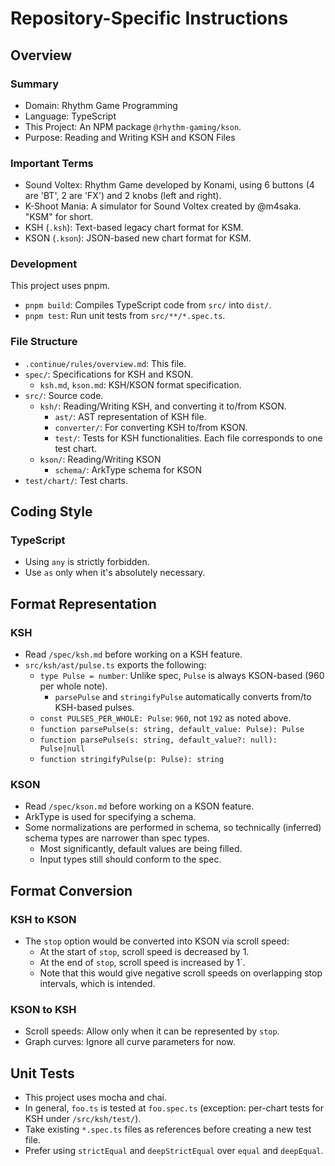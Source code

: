 # Repository-Specific Instructions

## Overview

### Summary

- Domain: Rhythm Game Programming
- Language: TypeScript
- This Project: An NPM package `@rhythm-gaming/kson`.
- Purpose: Reading and Writing KSH and KSON Files

### Important Terms

- Sound Voltex: Rhythm Game developed by Konami, using 6 buttons (4 are 'BT', 2 are 'FX') and 2 knobs (left and right).
- K-Shoot Mania: A simulator for Sound Voltex created by @m4saka. "KSM" for short.
- KSH (`.ksh`): Text-based legacy chart format for KSM.
- KSON (`.kson`): JSON-based new chart format for KSM.

### Development

This project uses pnpm.

- `pnpm build`: Compiles TypeScript code from `src/` into `dist/`.
- `pnpm test`: Run unit tests from `src/**/*.spec.ts`.

### File Structure

- `.continue/rules/overview.md`: This file.
- `spec/`: Specifications for KSH and KSON.
  - `ksh.md`, `kson.md`: KSH/KSON format specification.
- `src/`: Source code.
  - `ksh/`: Reading/Writing KSH, and converting it to/from KSON.
    - `ast/`: AST representation of KSH file.
    - `converter/`: For converting KSH to/from KSON.
    - `test/`: Tests for KSH functionalities. Each file corresponds to one test chart.
  - `kson/`: Reading/Writing KSON
    - `schema/`: ArkType schema for KSON 
- `test/chart/`: Test charts.

## Coding Style

### TypeScript

- Using `any` is strictly forbidden.
- Use `as` only when it's absolutely necessary.

## Format Representation

### KSH

- Read `/spec/ksh.md` before working on a KSH feature.
- `src/ksh/ast/pulse.ts` exports the following:
  - `type Pulse = number`: Unlike spec, `Pulse` is always KSON-based (960 per whole note).
    - `parsePulse` and `stringifyPulse` automatically converts from/to KSH-based pulses.
  - `const PULSES_PER_WHOLE: Pulse`: `960`, not `192` as noted above.
  - `function parsePulse(s: string, default_value: Pulse): Pulse`
  - `function parsePulse(s: string, default_value?: null): Pulse|null`
  - `function stringifyPulse(p: Pulse): string`

### KSON

- Read `/spec/kson.md` before working on a KSON feature.
- ArkType is used for specifying a schema.
- Some normalizations are performed in schema, so technically (inferred) schema types are narrower than spec types.
  - Most significantly, default values are being filled.
  - Input types still should conform to the spec.

## Format Conversion

### KSH to KSON

- The `stop` option would be converted into KSON via scroll speed:
  - At the start of `stop`, scroll speed is decreased by 1.
  - At the end of `stop`, scroll speed is increased by 1`.
  - Note that this would give negative scroll speeds on overlapping stop intervals, which is intended.

### KSON to KSH

- Scroll speeds: Allow only when it can be represented by `stop`.
- Graph curves: Ignore all curve parameters for now. 

## Unit Tests

- This project uses mocha and chai.
- In general, `foo.ts` is tested at `foo.spec.ts` (exception: per-chart tests for KSH under `/src/ksh/test/`).
- Take existing `*.spec.ts` files as references before creating a new test file.
- Prefer using `strictEqual` and `deepStrictEqual` over `equal` and `deepEqual`.